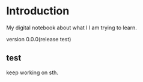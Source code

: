 # Introduction

My digital notebook about what I l am trying to learn.

version 0.0.0(release test)

## test
keep working on sth.